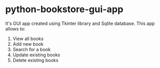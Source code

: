 # python-bookstore-gui-app

It's GUI app created using Tkinter library and Sqlite database.
This app allows to:
1. View all books
2. Add new book
3. Search for a book
4. Update existing books
5. Delete existing books
